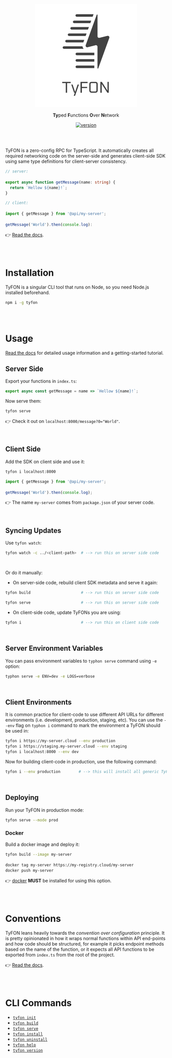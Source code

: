 <div align="center">
  <img src="/tyfon-type.svg" width="320px"/>
  <p align="center"><b>Ty</b>ped <b>F</b>unctions <b>O</b>ver <b>N</b>etwork</p>

  [![version](https://img.shields.io/npm/v/tyfon?logo=npm&style=flat-square)](https://www.npmjs.com/package/tyfon)

</div>

<br><br>

TyFON is a zero-config RPC for TypeScript. It automatically creates all required networking code on the server-side and generates client-side SDK using same type definitions for client-server consistency.

```ts
// server:

export async function getMessage(name: string) {
  return `Hellow ${name}!`;
}
```
```ts
// client:

import { getMessage } from '@api/my-server';

getMessage('World').then(console.log):
```

👉 [Read the docs](https://loreanvictor.github.io/tyfon).

<br><br>

# Installation

TyFON is a singular CLI tool that runs on Node, so you need Node.js installed beforehand.
```bash
npm i -g tyfon
```

<br><br>

# Usage

[Read the docs](https://loreanvictor.github.io/tyfon) for detailed usage information and
a getting-started tutorial.

## Server Side

Export your functions in `index.ts`:

```ts
export async const getMessage = name => `Hellow ${name}!`;
```

Now serve them:
```bash
tyfon serve
```

👉 Check it out on `localhost:8000/message?0="World"`.

<br>

## Client Side

Add the SDK on client side and use it:
```bash
tyfon i localhost:8000
```
```ts
import { getMessage } from '@api/my-server';

getMessage('World').then(console.log);
```

👉 The name `my-server` comes from `package.json` of your server code.

<br>

## Syncing Updates

Use `tyfon watch`:
```bash
tyfon watch -c ../<client-path>  # --> run this on server side code
```

<br>

Or do it manually:
- On server-side code, rebuild client SDK metadata and serve it again:
```bash
tyfon build                      # --> run this on server side code
```
```bash
tyfon serve                      # --> run this on server side code
```

- On client-side code, update TyFONs you are using:
```bash
tyfon i                          # --> run this on client side code
```

<br>

## Server Environment Variables

You can pass environment variables to `typhon serve` command using `-e` option:

```bash
typhon serve -e ENV=dev -e LOGS=verbose
```

<br>

## Client Environments

It is common practice for client-code to use different API URLs for different environments (i.e. development, production, staging, etc).
You can use the `--env` flag on `typhon i` command to mark the environment a TyFON should be used in:
```bash
tyfon i https://my-server.cloud --env production
tyfon i https://staging.my-server.cloud --env staging
tyfon i localhost:8000 --env dev
```

Now for building client-code in production, use the following command:
```bash
tyfon i --env production        # --> this will install all generic TyFONs and all production TyFONs
```

<br>

## Deploying

Run your TyFON in production mode:

```bash
tyfon serve --mode prod
```

### Docker

Build a docker image and deploy it:

```bash
tyfon build --image my-server

docker tag my-server https://my-registry.cloud/my-server
docker push my-server
```

👉 [docker](https://www.docker.com) **MUST** be installed for using this option.

<br><br>

# Conventions

TyFON leans heavily towards the _convention over configuration_ principle. It is pretty opinionated in how it wraps normal functions within
API end-points and how code should be structured, for example it picks endpoint methods based on the name of the function, or it expects
all API functions to be exported from `index.ts` from the root of the project.

👉 [Read the docs](https://loreanvictor.github.io/tyfon).

<br><br>

# CLI Commands

- [`tyfon init`](https://loreanvictor.github.io/tyfon/cli/init)
- [`tyfon build`](https://loreanvictor.github.io/tyfon/cli/build)
- [`tyfon serve`](https://loreanvictor.github.io/tyfon/cli/serve)
- [`tyfon install`](https://loreanvictor.github.io/tyfon/cli/install)
- [`tyfon uninstall`](https://loreanvictor.github.io/tyfon/cli/uninstall)
- [`tyfon help`](https://loreanvictor.github.io/tyfon/cli/help)
- [`tyfon version`](https://loreanvictor.github.io/tyfon/cli/version)

<br><br>

